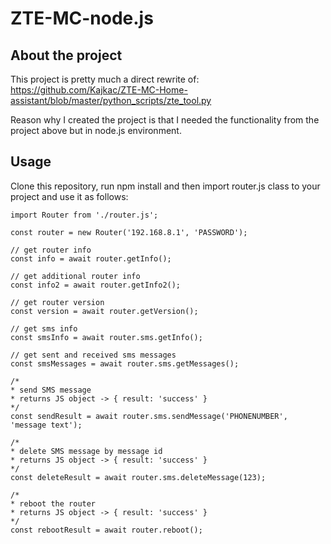 # ZTE-MC-node.js

## About the project
This project is pretty much a direct rewrite of:
https://github.com/Kajkac/ZTE-MC-Home-assistant/blob/master/python_scripts/zte_tool.py

Reason why I created the project is that I needed the functionality from the project above but in node.js environment.

## Usage
Clone this repository, run npm install and then import router.js class to your project and use it as follows:

```
import Router from './router.js';

const router = new Router('192.168.8.1', 'PASSWORD');

// get router info
const info = await router.getInfo();

// get additional router info
const info2 = await router.getInfo2();

// get router version
const version = await router.getVersion();

// get sms info
const smsInfo = await router.sms.getInfo();

// get sent and received sms messages
const smsMessages = await router.sms.getMessages();

/*
* send SMS message
* returns JS object -> { result: 'success' }
*/
const sendResult = await router.sms.sendMessage('PHONENUMBER', 'message text');

/*
* delete SMS message by message id
* returns JS object -> { result: 'success' }
*/
const deleteResult = await router.sms.deleteMessage(123);

/*
* reboot the router
* returns JS object -> { result: 'success' }
*/
const rebootResult = await router.reboot();
```
